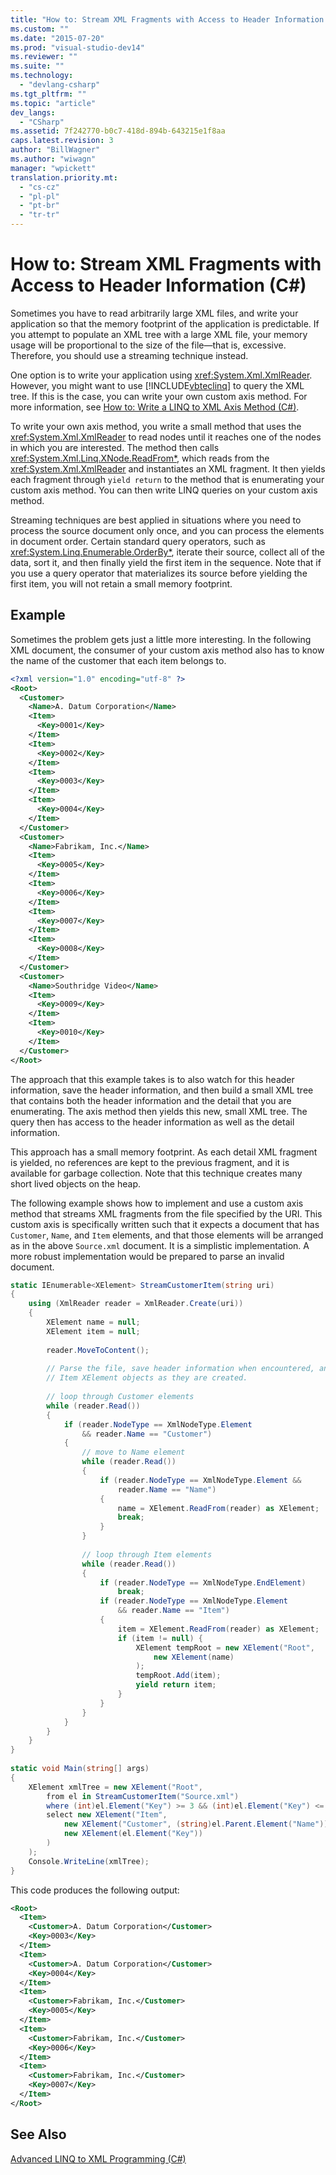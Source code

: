 ```yaml
---
title: "How to: Stream XML Fragments with Access to Header Information (C#)"
ms.custom: ""
ms.date: "2015-07-20"
ms.prod: "visual-studio-dev14"
ms.reviewer: ""
ms.suite: ""
ms.technology: 
  - "devlang-csharp"
ms.tgt_pltfrm: ""
ms.topic: "article"
dev_langs: 
  - "CSharp"
ms.assetid: 7f242770-b0c7-418d-894b-643215e1f8aa
caps.latest.revision: 3
author: "BillWagner"
ms.author: "wiwagn"
manager: "wpickett"
translation.priority.mt: 
  - "cs-cz"
  - "pl-pl"
  - "pt-br"
  - "tr-tr"
---
```

# How to: Stream XML Fragments with Access to Header Information (C#)
Sometimes you have to read arbitrarily large XML files, and write your application so that the memory footprint of the application is predictable. If you attempt to populate an XML tree with a large XML file, your memory usage will be proportional to the size of the file—that is, excessive. Therefore, you should use a streaming technique instead.  
  
 One option is to write your application using <xref:System.Xml.XmlReader>. However, you might want to use [!INCLUDE[vbteclinq](../../../../csharp/includes/vbteclinq_md.md)] to query the XML tree. If this is the case, you can write your own custom axis method. For more information, see [How to: Write a LINQ to XML Axis Method (C#)](../../../../csharp\programming-guide\concepts\linq/how-to-write-a-linq-to-xml-axis-method.md).  
  
 To write your own axis method, you write a small method that uses the <xref:System.Xml.XmlReader> to read nodes until it reaches one of the nodes in which you are interested. The method then calls <xref:System.Xml.Linq.XNode.ReadFrom*>, which reads from the <xref:System.Xml.XmlReader> and instantiates an XML fragment. It then yields each fragment through `yield return` to the method that is enumerating your custom axis method. You can then write LINQ queries on your custom axis method.  
  
 Streaming techniques are best applied in situations where you need to process the source document only once, and you can process the elements in document order. Certain standard query operators, such as <xref:System.Linq.Enumerable.OrderBy*>, iterate their source, collect all of the data, sort it, and then finally yield the first item in the sequence. Note that if you use a query operator that materializes its source before yielding the first item, you will not retain a small memory footprint.  
  
## Example  
 Sometimes the problem gets just a little more interesting. In the following XML document, the consumer of your custom axis method also has to know the name of the customer that each item belongs to.  
  
```xml  
<?xml version="1.0" encoding="utf-8" ?>  
<Root>  
  <Customer>  
    <Name>A. Datum Corporation</Name>  
    <Item>  
      <Key>0001</Key>  
    </Item>  
    <Item>  
      <Key>0002</Key>  
    </Item>  
    <Item>  
      <Key>0003</Key>  
    </Item>  
    <Item>  
      <Key>0004</Key>  
    </Item>  
  </Customer>  
  <Customer>  
    <Name>Fabrikam, Inc.</Name>  
    <Item>  
      <Key>0005</Key>  
    </Item>  
    <Item>  
      <Key>0006</Key>  
    </Item>  
    <Item>  
      <Key>0007</Key>  
    </Item>  
    <Item>  
      <Key>0008</Key>  
    </Item>  
  </Customer>  
  <Customer>  
    <Name>Southridge Video</Name>  
    <Item>  
      <Key>0009</Key>  
    </Item>  
    <Item>  
      <Key>0010</Key>  
    </Item>  
  </Customer>  
</Root>  
```  
  
 The approach that this example takes is to also watch for this header information, save the header information, and then build a small XML tree that contains both the header information and the detail that you are enumerating. The axis method then yields this new, small XML tree. The query then has access to the header information as well as the detail information.  
  
 This approach has a small memory footprint. As each detail XML fragment is yielded, no references are kept to the previous fragment, and it is available for garbage collection. Note that this technique creates many short lived objects on the heap.  
  
 The following example shows how to implement and use a custom axis method that streams XML fragments from the file specified by the URI. This custom axis is specifically written such that it expects a document that has `Customer`, `Name`, and `Item` elements, and that those elements will be arranged as in the above `Source.xml` document. It is a simplistic implementation. A more robust implementation would be prepared to parse an invalid document.  
  
```c#  
static IEnumerable<XElement> StreamCustomerItem(string uri)  
{  
    using (XmlReader reader = XmlReader.Create(uri))  
    {  
        XElement name = null;  
        XElement item = null;  
  
        reader.MoveToContent();  
  
        // Parse the file, save header information when encountered, and yield the  
        // Item XElement objects as they are created.  
  
        // loop through Customer elements  
        while (reader.Read())  
        {  
            if (reader.NodeType == XmlNodeType.Element  
                && reader.Name == "Customer")  
            {  
                // move to Name element  
                while (reader.Read())  
                {  
                    if (reader.NodeType == XmlNodeType.Element &&  
                        reader.Name == "Name")  
                    {  
                        name = XElement.ReadFrom(reader) as XElement;  
                        break;  
                    }  
                }  
  
                // loop through Item elements  
                while (reader.Read())  
                {  
                    if (reader.NodeType == XmlNodeType.EndElement)  
                        break;  
                    if (reader.NodeType == XmlNodeType.Element  
                        && reader.Name == "Item")  
                    {  
                        item = XElement.ReadFrom(reader) as XElement;  
                        if (item != null) {  
                            XElement tempRoot = new XElement("Root",  
                                new XElement(name)  
                            );  
                            tempRoot.Add(item);  
                            yield return item;  
                        }  
                    }  
                }  
            }  
        }  
    }  
}  
  
static void Main(string[] args)  
{  
    XElement xmlTree = new XElement("Root",  
        from el in StreamCustomerItem("Source.xml")  
        where (int)el.Element("Key") >= 3 && (int)el.Element("Key") <= 7  
        select new XElement("Item",  
            new XElement("Customer", (string)el.Parent.Element("Name")),  
            new XElement(el.Element("Key"))  
        )  
    );  
    Console.WriteLine(xmlTree);  
}  
```  
  
 This code produces the following output:  
  
```xml  
<Root>  
  <Item>  
    <Customer>A. Datum Corporation</Customer>  
    <Key>0003</Key>  
  </Item>  
  <Item>  
    <Customer>A. Datum Corporation</Customer>  
    <Key>0004</Key>  
  </Item>  
  <Item>  
    <Customer>Fabrikam, Inc.</Customer>  
    <Key>0005</Key>  
  </Item>  
  <Item>  
    <Customer>Fabrikam, Inc.</Customer>  
    <Key>0006</Key>  
  </Item>  
  <Item>  
    <Customer>Fabrikam, Inc.</Customer>  
    <Key>0007</Key>  
  </Item>  
</Root>  
```  
  
## See Also  
 [Advanced LINQ to XML Programming (C#)](../../../../csharp\programming-guide\concepts\linq/advanced-linq-to-xml-programming.md)